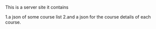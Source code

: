 This is a server site it contains

1.a json of some course list
2.and a json for the course details of each course.
